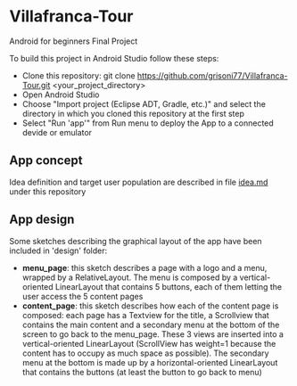 # Villafranca-Tour
Android for beginners Final Project

To build this project in Android Studio follow these steps:

- Clone this repository: git clone https://github.com/grisoni77/Villafranca-Tour.git <your_project_directory>
- Open Android Studio
- Choose "Import project (Eclipse ADT, Gradle, etc.)" and select the directory in which you cloned this repository at the first step
- Select "Run 'app'" from Run menu to deploy the App to a connected devide or emulator

## App concept
Idea definition and target user population are described in file [idea.md](idea.md) under this repository

## App design
Some sketches describing the graphical layout of the app have been included in 'design' folder:
- **menu_page**: this sketch describes a page with a logo and a menu, wrapped by a RelativeLayout. The menu is composed by a vertical-oriented LinearLayout that contains 5 buttons, each of them letting the user access the 5 content pages
- **content_page**: this sketch describes how each of the content page is composed: each page has a Textview for the title, a Scrollview that contains the main content and a secondary menu at the bottom of the screen to go back to the menu_page. These 3 views are inserted into a vertical-oriented LinearLayout (ScrollView has weight=1 because the content has to occupy as much space as possible). The secondary menu at the bottom is made up by a horizontal-oriented LinearLayout that contains the buttons (at least the button to go back to menu)
